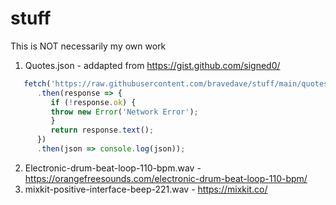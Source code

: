 # stuff

This is NOT necessarily my own work

1. Quotes.json - addapted from https://gist.github.com/signed0/
```javascript
   fetch('https://raw.githubusercontent.com/bravedave/stuff/main/quotes.json')
      .then(response => {
         if (!response.ok) {
         throw new Error('Network Error');
         }
         return response.text();
      })
      .then(json => console.log(json));

```

2. Electronic-drum-beat-loop-110-bpm.wav - https://orangefreesounds.com/electronic-drum-beat-loop-110-bpm/
3. mixkit-positive-interface-beep-221.wav - https://mixkit.co/
